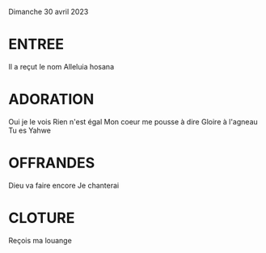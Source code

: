 Dimanche 30 avril 2023

# ENTREE
Il a reçut le nom
Alleluia hosana

# ADORATION
Oui je le vois
Rien n'est égal
Mon coeur me pousse à dire
Gloire à l'agneau
Tu es Yahwe

# OFFRANDES
Dieu va faire encore
Je chanterai

# CLOTURE
Reçois ma louange
